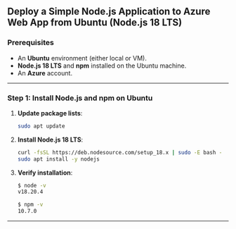## Deploy a Simple Node.js Application to Azure Web App from Ubuntu (Node.js 18 LTS)

### Prerequisites
- An **Ubuntu** environment (either local or VM).
- **Node.js 18 LTS** and **npm** installed on the Ubuntu machine.
- An **Azure** account.

---

### Step 1: Install Node.js and npm on Ubuntu

1. **Update package lists**:
   ```bash
   sudo apt update
   ```

2. **Install Node.js 18 LTS**:
   ```bash
   curl -fsSL https://deb.nodesource.com/setup_18.x | sudo -E bash -
   sudo apt install -y nodejs
   ```

3. **Verify installation**:
   ```bash
   $ node -v
   v18.20.4
   
   $ npm -v
   10.7.0
   ```

---
